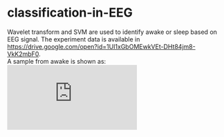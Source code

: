 # classification-in-EEG
Wavelet transform and SVM are used to identify awake or sleep based on EEG signal.
The experiment data is available in https://drive.google.com/open?id=1UI1xGbOMEwkVEt-DHt84jm8-VkK2mbF0.  
A sample from awake is shown as:
![alt text](https://github.com/liyaochong/classification-in-EEG/blob/master/images/1.pdf)
